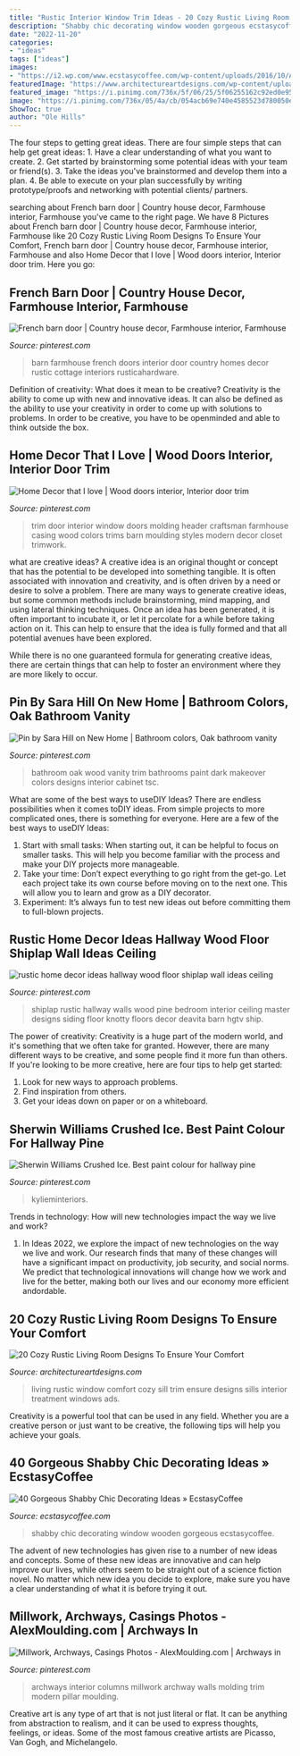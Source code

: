```yaml
---
title: "Rustic Interior Window Trim Ideas - 20 Cozy Rustic Living Room Designs To Ensure Your Comfort"
description: "Shabby chic decorating window wooden gorgeous ecstasycoffee"
date: "2022-11-20"
categories:
- "ideas"
tags: ["ideas"]
images:
- "https://i2.wp.com/www.ecstasycoffee.com/wp-content/uploads/2016/10/An-old-wooden-window.jpg"
featuredImage: "https://www.architectureartdesigns.com/wp-content/uploads/2015/01/20-Cozy-Rustic-Living-Room-Designs-To-Ensure-Your-Comfort-12-630x945.jpg"
featured_image: "https://i.pinimg.com/736x/5f/06/25/5f06255162c92ed0e95f2eb33763d345.jpg"
image: "https://i.pinimg.com/736x/05/4a/cb/054acb69e740e4585523d780050e9d3f.jpg"
ShowToc: true
author: "Ole Hills"
---
```



The four steps to getting great ideas.
There are four simple steps that can help get great ideas: 1. Have a clear understanding of what you want to create.
2. Get started by brainstorming some potential ideas with your team or friend(s).
3. Take the ideas you've brainstormed and develop them into a plan. 
4. Be able to execute on your plan successfully by writing prototype/proofs and networking with potential clients/ partners.

	

		
searching about French barn door | Country house decor, Farmhouse interior, Farmhouse you've came to the right page. We have 8 Pictures about French barn door | Country house decor, Farmhouse interior, Farmhouse like 20 Cozy Rustic Living Room Designs To Ensure Your Comfort, French barn door | Country house decor, Farmhouse interior, Farmhouse and also Home Decor that I love | Wood doors interior, Interior door trim. Here you go:
		
    
## French Barn Door | Country House Decor, Farmhouse Interior, Farmhouse

<img loading=lazy src="https://i.pinimg.com/736x/5f/06/25/5f06255162c92ed0e95f2eb33763d345.jpg" onerror="this.onerror=null;this.src='https://tse1.mm.bing.net/th?id=OIP.Jad7djFy2G6W5F6JRH1xxAHaJ3&amp;pid=15.1';" alt="French barn door | Country house decor, Farmhouse interior, Farmhouse">

_Source: pinterest.com_

>barn farmhouse french doors interior door country homes decor rustic cottage interiors rusticahardware. 

	

Definition of creativity: What does it mean to be creative?
Creativity is the ability to come up with new and innovative ideas. It can also be defined as the ability to use your creativity in order to come up with solutions to problems. In order to be creative, you have to be openminded and able to think outside the box.

    
## Home Decor That I Love | Wood Doors Interior, Interior Door Trim

<img loading=lazy src="https://i.pinimg.com/736x/80/8d/db/808ddbdc4e5ddeb5d6300456bebaccb1--door-trims-window-trims.jpg" onerror="this.onerror=null;this.src='https://tse3.mm.bing.net/th?id=OIP.1DI5IqpoTwDA80yxOJimyQHaJ3&amp;pid=15.1';" alt="Home Decor that I love | Wood doors interior, Interior door trim">

_Source: pinterest.com_

>trim door interior window doors molding header craftsman farmhouse casing wood colors trims barn moulding styles modern decor closet trimwork. 

	

what are creative ideas?
A creative idea is an original thought or concept that has the potential to be developed into something tangible. It is often associated with innovation and creativity, and is often driven by a need or desire to solve a problem.
There are many ways to generate creative ideas, but some common methods include brainstorming, mind mapping, and using lateral thinking techniques. Once an idea has been generated, it is often important to incubate it, or let it percolate for a while before taking action on it. This can help to ensure that the idea is fully formed and that all potential avenues have been explored.

While there is no one guaranteed formula for generating creative ideas, there are certain things that can help to foster an environment where they are more likely to occur.

    
## Pin By Sara Hill On New Home | Bathroom Colors, Oak Bathroom Vanity

<img loading=lazy src="https://i.pinimg.com/736x/4c/bb/f4/4cbbf47f49845d3da07ba72b1c69dd81.jpg" onerror="this.onerror=null;this.src='https://tse4.mm.bing.net/th?id=OIP.y7QWLEKlc6GnOMr6nH-lPwHaJ4&amp;pid=15.1';" alt="Pin by Sara Hill on New Home | Bathroom colors, Oak bathroom vanity">

_Source: pinterest.com_

>bathroom oak wood vanity trim bathrooms paint dark makeover colors designs interior cabinet tsc. 

	

What are some of the best ways to useDIY Ideas?
There are endless possibilities when it comes toDIY ideas. From simple projects to more complicated ones, there is something for everyone. Here are a few of the best ways to useDIY Ideas: 
1. Start with small tasks: When starting out, it can be helpful to focus on smaller tasks. This will help you become familiar with the process and make your DIY projects more manageable. 
2. Take your time: Don’t expect everything to go right from the get-go. Let each project take its own course before moving on to the next one. This will allow you to learn and grow as a DIY decorator. 
3. Experiment: It’s always fun to test new ideas out before committing them to full-blown projects.

    
## Rustic Home Decor Ideas Hallway Wood Floor Shiplap Wall Ideas Ceiling

<img loading=lazy src="https://i.pinimg.com/736x/05/4a/cb/054acb69e740e4585523d780050e9d3f.jpg" onerror="this.onerror=null;this.src='https://tse3.mm.bing.net/th?id=OIP.uH60eZFP2wErpMhQyNz8pgHaLH&amp;pid=15.1';" alt="rustic home decor ideas hallway wood floor shiplap wall ideas ceiling">

_Source: pinterest.com_

>shiplap rustic hallway walls wood pine bedroom interior ceiling master designs siding floor knotty floors decor deavita barn hgtv ship. 

	

The power of creativity:
Creativity is a huge part of the modern world, and it's something that we often take for granted. However, there are many different ways to be creative, and some people find it more fun than others. If you're looking to be more creative, here are four tips to help get started:
1. Look for new ways to approach problems.
2. Find inspiration from others.
3. Get your ideas down on paper or on a whiteboard.

    
## Sherwin Williams Crushed Ice. Best Paint Colour For Hallway Pine

<img loading=lazy src="https://i.pinimg.com/736x/fd/ed/86/fded86b5c0bdc447964369d63e6cd1f6.jpg" onerror="this.onerror=null;this.src='https://tse1.mm.bing.net/th?id=OIP.JiGm-3opsp2RAaMwLbVPmQHaJ4&amp;pid=15.1';" alt="Sherwin Williams Crushed Ice. Best paint colour for hallway pine">

_Source: pinterest.com_

>kylieminteriors. 

	

Trends in technology: How will new technologies impact the way we live and work?
1. In Ideas 2022, we explore the impact of new technologies on the way we live and work. Our research finds that many of these changes will have a significant impact on productivity, job security, and social norms. We predict that technological innovations will change how we work and live for the better, making both our lives and our economy more efficient andordable.

    
## 20 Cozy Rustic Living Room Designs To Ensure Your Comfort

<img loading=lazy src="https://www.architectureartdesigns.com/wp-content/uploads/2015/01/20-Cozy-Rustic-Living-Room-Designs-To-Ensure-Your-Comfort-12-630x945.jpg" onerror="this.onerror=null;this.src='https://tse3.mm.bing.net/th?id=OIP.kKIqD4NS3TG8LQ6MRCkiewHaLH&amp;pid=15.1';" alt="20 Cozy Rustic Living Room Designs To Ensure Your Comfort">

_Source: architectureartdesigns.com_

>living rustic window comfort cozy sill trim ensure designs sills interior treatment windows ads. 

	

Creativity is a powerful tool that can be used in any field. Whether you are a creative person or just want to be creative, the following tips will help you achieve your goals.

    
## 40 Gorgeous Shabby Chic Decorating Ideas » EcstasyCoffee

<img loading=lazy src="https://i2.wp.com/www.ecstasycoffee.com/wp-content/uploads/2016/10/An-old-wooden-window.jpg" onerror="this.onerror=null;this.src='https://tse3.mm.bing.net/th?id=OIP.CxpfwRpPtwxHu4IQQziEEgHaLG&amp;pid=15.1';" alt="40 Gorgeous Shabby Chic Decorating Ideas » EcstasyCoffee">

_Source: ecstasycoffee.com_

>shabby chic decorating window wooden gorgeous ecstasycoffee. 

	

The advent of new technologies has given rise to a number of new ideas and concepts. Some of these new ideas are innovative and can help improve our lives, while others seem to be straight out of a science fiction novel. No matter which new idea you decide to explore, make sure you have a clear understanding of what it is before trying it out.

    
## Millwork, Archways, Casings Photos - AlexMoulding.com | Archways In

<img loading=lazy src="https://i.pinimg.com/736x/22/1a/34/221a3443078c71fccd64367be663324e--entryway.jpg" onerror="this.onerror=null;this.src='https://tse1.mm.bing.net/th?id=OIP.ZKulDRM0Nv8NEPkZgGWy7QHaJ3&amp;pid=15.1';" alt="Millwork, Archways, Casings Photos - AlexMoulding.com | Archways in">

_Source: pinterest.com_

>archways interior columns millwork archway walls molding trim modern pillar moulding. 

	

Creative art is any type of art that is not just literal or flat. It can be anything from abstraction to realism, and it can be used to express thoughts, feelings, or ideas. Some of the most famous creative artists are Picasso, Van Gogh, and Michelangelo.

